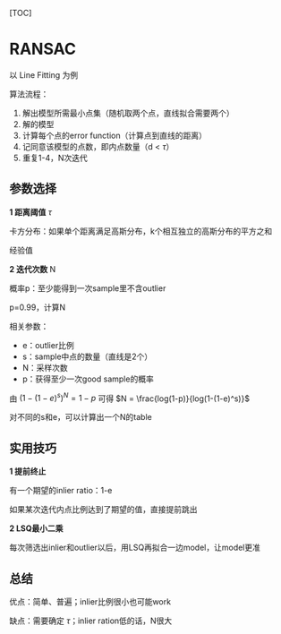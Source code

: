 [TOC]

# RANSAC

以 Line Fitting 为例

算法流程：

1. 解出模型所需最小点集（随机取两个点，直线拟合需要两个）
2. 解的模型
3. 计算每个点的error function（计算点到直线的距离）
4. 记同意该模型的点数，即内点数量（d < $\tau$）
5. 重复1-4，N次迭代

## 参数选择

**1 距离阈值** $\tau$

卡方分布：如果单个距离满足高斯分布，k个相互独立的高斯分布的平方之和



经验值

**2 迭代次数** N

概率p：至少能得到一次sample里不含outlier

p=0.99，计算N

相关参数：

- e：outlier比例
- s：sample中点的数量（直线是2个）
- N：采样次数
- p：获得至少一次good sample的概率

由 $(1-(1-e)^s)^N = 1 - p$ 可得 $N = \frac{log(1-p)}{log(1-(1-e)^s)}$

对不同的s和e，可以计算出一个N的table

## 实用技巧

**1 提前终止**

有一个期望的inlier ratio：1-e

如果某次迭代内点比例达到了期望的值，直接提前跳出

**2 LSQ最小二乘**

每次筛选出inlier和outlier以后，用LSQ再拟合一边model，让model更准

## 总结

优点：简单、普遍；inlier比例很小也可能work

缺点：需要确定 $\tau$；inlier ration低的话，N很大